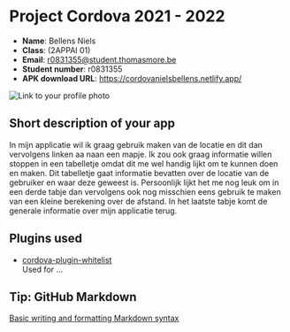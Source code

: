 # Project Cordova 2021 - 2022

- **Name**: Bellens Niels
- **Class**: (2APPAI 01)
- **Email**: <a href="mailto:r0831355@student.thomasmore.be">r0831355@student.thomasmore.be</a>
- **Student number**: r0831355
- **APK download URL**: https://cordovanielsbellens.netlify.app/

![Link to your profile photo](https://ibb.co/k1HSdR6)

## Short description of your app

In mijn applicatie wil ik graag gebruik maken van de locatie en dit dan vervolgens linken aa naan een mapje. Ik zou ook
graag informatie willen stoppen in een tabelletje omdat dit me wel handig lijkt om te kunnen doen en maken. Dit
tabelletje gaat informatie bevatten over de locatie van de gebruiker en waar deze geweest is. Persoonlijk lijkt het me
nog leuk om in een derde tabje dan vervolgens ook nog misschien eens gebruik te maken van een kleine berekening over de
afstand. In het laatste tabje komt de generale informatie over mijn applicatie terug.

## Plugins used

- [cordova-plugin-whitelist](https://cordova.apache.org/docs/en/latest/reference/cordova-plugin-whitelist/)  
  Used for ...

## Tip: GitHub Markdown

[Basic writing and formatting Markdown syntax](https://docs.github.com/en/github/writing-on-github/basic-writing-and-formatting-syntax)
